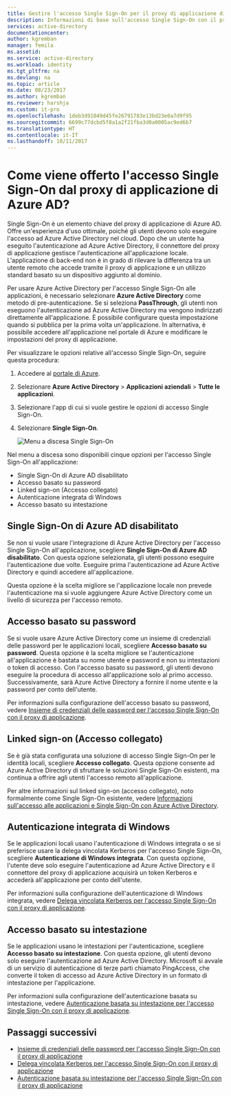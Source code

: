```yaml
---
title: Gestire l'accesso Single Sign-On per il proxy di applicazione di Azure AD | Microsoft Docs
description: Informazioni di base sull'accesso Single Sign-On con il proxy di applicazione
services: active-directory
documentationcenter: 
author: kgremban
manager: femila
ms.assetid: 
ms.service: active-directory
ms.workload: identity
ms.tgt_pltfrm: na
ms.devlang: na
ms.topic: article
ms.date: 08/23/2017
ms.author: kgremban
ms.reviewer: harshja
ms.custom: it-pro
ms.openlocfilehash: 1deb3d91049d45fe26791783e13bd23e0a7d9f95
ms.sourcegitcommit: 6699c77dcbd5f8a1a2f21fba3d0a0005ac9ed6b7
ms.translationtype: HT
ms.contentlocale: it-IT
ms.lasthandoff: 10/11/2017
---
```

# <a name="how-does-azure-ad-application-proxy-provide-single-sign-on"></a>Come viene offerto l'accesso Single Sign-On dal proxy di applicazione di Azure AD?

Single Sign-On è un elemento chiave del proxy di applicazione di Azure AD.  Offre un'esperienza d'uso ottimale, poiché gli utenti devono solo eseguire l'accesso ad Azure Active Directory nel cloud. Dopo che un utente ha eseguito l'autenticazione ad Azure Active Directory, il connettore del proxy di applicazione gestisce l'autenticazione all'applicazione locale. L'applicazione di back-end non è in grado di rilevare la differenza tra un utente remoto che accede tramite il proxy di applicazione e un utilizzo standard basato su un dispositivo aggiunto al dominio. 

Per usare Azure Active Directory per l'accesso Single Sign-On alle applicazioni, è necessario selezionare **Azure Active Directory** come metodo di pre-autenticazione. Se si seleziona **PassThrough**, gli utenti non eseguono l'autenticazione ad Azure Active Directory ma vengono indirizzati direttamente all'applicazione. È possibile configurare questa impostazione quando si pubblica per la prima volta un'applicazione. In alternativa, è possibile accedere all'applicazione nel portale di Azure e modificare le impostazioni del proxy di applicazione. 

Per visualizzare le opzioni relative all'accesso Single Sign-On, seguire questa procedura:

1. Accedere al [portale di Azure](https://portal.azure.com).
2. Selezionare **Azure Active Directory** > **Applicazioni aziendali** > **Tutte le applicazioni**.
3. Selezionare l'app di cui si vuole gestire le opzioni di accesso Single Sign-On.
4. Selezionare **Single Sign-On**.

   ![Menu a discesa Single Sign-On](./media/application-proxy-sso-overview/single-sign-on-mode.png)

Nel menu a discesa sono disponibili cinque opzioni per l'accesso Single Sign-On all'applicazione:

* Single Sign-On di Azure AD disabilitato
* Accesso basato su password
* Linked sign-on (Accesso collegato)
* Autenticazione integrata di Windows
* Accesso basato su intestazione

## <a name="azure-ad-single-sign-on-disabled"></a>Single Sign-On di Azure AD disabilitato

Se non si vuole usare l'integrazione di Azure Active Directory per l'accesso Single Sign-On all'applicazione, scegliere **Single Sign-On di Azure AD disabilitato**. Con questa opzione selezionata, gli utenti possono eseguire l'autenticazione due volte. Eseguire prima l'autenticazione ad Azure Active Directory e quindi accedere all'applicazione. 

Questa opzione è la scelta migliore se l'applicazione locale non prevede l'autenticazione ma si vuole aggiungere Azure Active Directory come un livello di sicurezza per l'accesso remoto. 

## <a name="password-based-sign-on"></a>Accesso basato su password

Se si vuole usare Azure Active Directory come un insieme di credenziali delle password per le applicazioni locali, scegliere **Accesso basato su password**. Questa opzione è la scelta migliore se l'autenticazione all'applicazione è bastata su nome utente e password e non su intestazioni o token di accesso. Con l'accesso basato su password, gli utenti devono eseguire la procedura di accesso all'applicazione solo al primo accesso. Successivamente, sarà Azure Active Directory a fornire il nome utente e la password per conto dell'utente. 

Per informazioni sulla configurazione dell'accesso basato su password, vedere [Insieme di credenziali delle password per l'accesso Single Sign-On con il proxy di applicazione](application-proxy-sso-azure-portal.md).

## <a name="linked-sign-on"></a>Linked sign-on (Accesso collegato)

Se è già stata configurata una soluzione di accesso Single Sign-On per le identità locali, scegliere **Accesso collegato**. Questa opzione consente ad Azure Active Directory di sfruttare le soluzioni Single Sign-On esistenti, ma continua a offrire agli utenti l'accesso remoto all'applicazione. 

Per altre informazioni sul linked sign-on (accesso collegato), noto formalmente come Single Sign-On esistente, vedere [Informazioni sull'accesso alle applicazioni e Single Sign-On con Azure Active Directory](active-directory-appssoaccess-whatis.md#how-does-single-sign-on-with-azure-active-directory-work).

## <a name="integrated-windows-authentication"></a>Autenticazione integrata di Windows

Se le applicazioni locali usano l'autenticazione di Windows integrata o se si preferisce usare la delega vincolata Kerberos per l'accesso Single Sign-On, scegliere **Autenticazione di Windows integrata**. Con questa opzione, l'utente deve solo eseguire l'autenticazione ad Azure Active Directory e il connettore del proxy di applicazione acquisirà un token Kerberos e accederà all'applicazione per conto dell'utente. 

Per informazioni sulla configurazione dell'autenticazione di Windows integrata, vedere [Delega vincolata Kerberos per l'accesso Single Sign-On con il proxy di applicazione](active-directory-application-proxy-sso-using-kcd.md).

## <a name="header-based-sign-on"></a>Accesso basato su intestazione 

Se le applicazioni usano le intestazioni per l'autenticazione, scegliere **Accesso basato su intestazione**. Con questa opzione, gli utenti devono solo eseguire l'autenticazione ad Azure Active Directory. Microsoft si avvale di un servizio di autenticazione di terze parti chiamato PingAccess, che converte il token di accesso ad Azure Active Directory in un formato di intestazione per l'applicazione. 

Per informazioni sulla configurazione dell'autenticazione basata su intestazione, vedere [Autenticazione basata su intestazione per l'accesso Single Sign-On con il proxy di applicazione](application-proxy-ping-access.md).

## <a name="next-steps"></a>Passaggi successivi

- [Insieme di credenziali delle password per l'accesso Single Sign-On con il proxy di applicazione](application-proxy-sso-azure-portal.md)
- [Delega vincolata Kerberos per l'accesso Single Sign-On con il proxy di applicazione](active-directory-application-proxy-sso-using-kcd.md)
- [Autenticazione basata su intestazione per l'accesso Single Sign-On con il proxy di applicazione](application-proxy-ping-access.md) 
